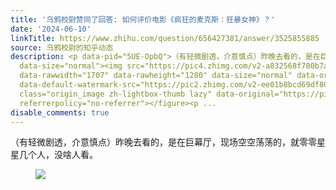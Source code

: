 ```yaml
---
title: '乌鸦校尉赞同了回答: 如何评价电影《疯狂的麦克斯：狂暴女神》？'
date: '2024-06-10'
linkTitle: https://www.zhihu.com/question/656427381/answer/3525855885
source: 乌鸦校尉的知乎动态
description: <p data-pid="5UE-OpbQ">（有轻微剧透，介意慎点）昨晚去看的，是在巨幕厅，现场空空荡荡的，就零零星星几个人，没啥人看。</p><figure
  data-size="normal"><img src="https://pic4.zhimg.com/v2-a832568f700b7a5697a947ec216e98f3.jpg"
  data-rawwidth="1707" data-rawheight="1280" data-size="normal" data-original-token="v2-41cb7fe3fa78e6368190b098a30b291c"
  data-default-watermark-src="https://pic2.zhimg.com/v2-ee01b8bcd69df807e58115efcfe379cd_b.jpg"
  class="origin_image zh-lightbox-thumb lazy" data-original="https://pic4.zhimg.com/v2-a832568f700b7a5697a947ec216e98f3_r.jpg"
  referrerpolicy="no-referrer"></figure><p ...
disable_comments: true
---
```

<p data-pid="5UE-OpbQ">（有轻微剧透，介意慎点）昨晚去看的，是在巨幕厅，现场空空荡荡的，就零零星星几个人，没啥人看。</p><figure data-size="normal"><img src="https://pic4.zhimg.com/v2-a832568f700b7a5697a947ec216e98f3.jpg" data-rawwidth="1707" data-rawheight="1280" data-size="normal" data-original-token="v2-41cb7fe3fa78e6368190b098a30b291c" data-default-watermark-src="https://pic2.zhimg.com/v2-ee01b8bcd69df807e58115efcfe379cd_b.jpg" class="origin_image zh-lightbox-thumb lazy" data-original="https://pic4.zhimg.com/v2-a832568f700b7a5697a947ec216e98f3_r.jpg" referrerpolicy="no-referrer"></figure><p ...